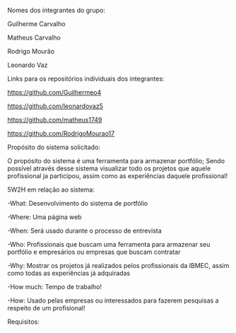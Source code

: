 Nomes dos integrantes do grupo:

Guilherme Carvalho

Matheus Carvalho

Rodrigo Mourão

Leonardo Vaz


Links para os repositórios individuais dos integrantes:

https://github.com/Guilhermeo4

https://github.com/leonardovaz5

https://github.com/matheus1749

https://github.com/RodrigoMourao17


Propósito do sistema solicitado:

O propósito do sistema é uma ferramenta para armazenar portfólio; Sendo possível através desse sistema 
visualizar todo os projetos que aquele profissional ja participou, assim como as experiências daquele profissional!


5W2H em relação ao sistema:

-What: Desenvolvimento do sistema de portfólio

-Where: Uma página web

-When: Será usado durante o processo de entrevista

-Who: Profissionais que buscam uma ferramenta para armazenar seu portfólio e empresários ou empresas que buscam contratar

-Why: Mostrar os projetos já realizados pelos profissionais da IBMEC, assim como todas as experiências já adquiradas

-How much: Tempo de trabalho!

-How: Usado pelas empresas ou interessados para fazerem pesquisas a respeito de um profisional!


Requisitos:

